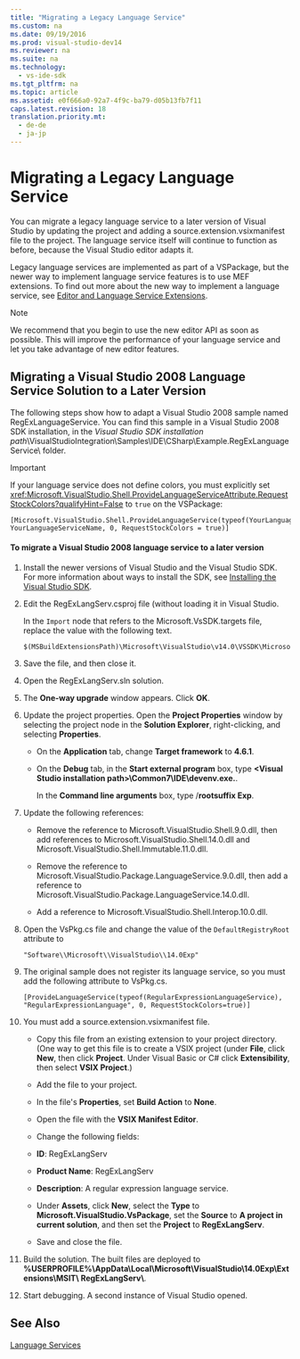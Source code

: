 ```yaml
---
title: "Migrating a Legacy Language Service"
ms.custom: na
ms.date: 09/19/2016
ms.prod: visual-studio-dev14
ms.reviewer: na
ms.suite: na
ms.technology: 
  - vs-ide-sdk
ms.tgt_pltfrm: na
ms.topic: article
ms.assetid: e0f666a0-92a7-4f9c-ba79-d05b13fb7f11
caps.latest.revision: 18
translation.priority.mt: 
  - de-de
  - ja-jp
---
```

# Migrating a Legacy Language Service
You can migrate a legacy language service to a later version of Visual Studio by updating the project and adding a source.extension.vsixmanifest file to the project. The language service itself will continue to function as before, because the Visual Studio editor adapts it.  
  
 Legacy language services are implemented as part of a VSPackage, but the newer way to implement language service features is to use MEF extensions. To find out more about the new way to implement a language service, see [Editor and Language Service Extensions](../vs140/Editor-and-Language-Service-Extensions.md).  
  
> [!NOTE]
>  We recommend that you begin to use the new editor API as soon as possible. This will improve the performance of your language service and let you take advantage of new editor features.  
  
## Migrating a Visual Studio 2008 Language Service Solution to a Later Version  
 The following steps show how to adapt a Visual Studio 2008 sample named RegExLanguageService. You can find this sample in a Visual Studio 2008 SDK installation, in the *Visual Studio SDK installation path*\VisualStudioIntegration\Samples\IDE\CSharp\Example.RegExLanguageService\ folder.  
  
> [!IMPORTANT]
>  If your language service does not define colors, you must explicitly set <xref:Microsoft.VisualStudio.Shell.ProvideLanguageServiceAttribute.RequestStockColors?qualifyHint=False> to `true` on the VSPackage:  
  
```  
[Microsoft.VisualStudio.Shell.ProvideLanguageService(typeof(YourLanguageService), YourLanguageServiceName, 0, RequestStockColors = true)]  
```  
  
#### To migrate a Visual Studio 2008 language service to a later version  
  
1.  Install the newer versions of Visual Studio and the Visual Studio SDK. For more information about ways to install the SDK, see [Installing the Visual Studio SDK](../vs140/Installing-the-Visual-Studio-SDK.md).  
  
2.  Edit the RegExLangServ.csproj file (without loading it in Visual Studio.  
  
     In the `Import` node that refers to the Microsoft.VsSDK.targets file, replace the value with the following text.  
  
    ```  
    $(MSBuildExtensionsPath)\Microsoft\VisualStudio\v14.0\VSSDK\Microsoft.VsSDK.targets  
    ```  
  
3.  Save the file, and then close it.  
  
4.  Open the RegExLangServ.sln solution.  
  
5.  The **One-way upgrade** window appears. Click **OK**.  
  
6.  Update the project properties. Open the **Project Properties** window by selecting the project node in the **Solution Explorer**, right-clicking, and selecting **Properties**.  
  
    -   On the **Application** tab, change **Target framework** to **4.6.1**.  
  
    -   On the **Debug** tab, in the **Start external program** box, type **<Visual Studio installation path\>\Common7\IDE\devenv.exe.**.  
  
         In the **Command line arguments** box, type /**rootsuffix Exp**.  
  
7.  Update the following references:  
  
    -   Remove the reference to Microsoft.VisualStudio.Shell.9.0.dll, then add references to Microsoft.VisualStudio.Shell.14.0.dll and Microsoft.VisualStudio.Shell.Immutable.11.0.dll.  
  
    -   Remove the reference to Microsoft.VisualStudio.Package.LanguageService.9.0.dll, then add a reference to Microsoft.VisualStudio.Package.LanguageService.14.0.dll.  
  
    -   Add a reference to Microsoft.VisualStudio.Shell.Interop.10.0.dll.  
  
8.  Open the VsPkg.cs file and change the value of the `DefaultRegistryRoot` attribute to  
  
    ```  
    "Software\\Microsoft\\VisualStudio\\14.0Exp"  
    ```  
  
9. The original sample does not register its language service, so you must add the following attribute to VsPkg.cs.  
  
    ```  
    [ProvideLanguageService(typeof(RegularExpressionLanguageService), "RegularExpressionLanguage", 0, RequestStockColors=true)]  
    ```  
  
10. You must add a source.extension.vsixmanifest file.  
  
    -   Copy this file from an existing extension to your project directory. (One way to get this file is to create a VSIX project (under **File**, click **New**, then click **Project**. Under Visual Basic or C# click **Extensibility**, then select **VSIX Project**.)  
  
    -   Add the file to your project.  
  
    -   In the file's **Properties**, set **Build Action** to **None**.  
  
    -   Open the file with the **VSIX Manifest Editor**.  
  
    -   Change the following fields:  
  
    -   **ID**: RegExLangServ  
  
    -   **Product Name**: RegExLangServ  
  
    -   **Description**: A regular expression language service.  
  
    -   Under **Assets**, click **New**, select the **Type** to **Microsoft.VisualStudio.VsPackage**, set the **Source** to **A project in current solution**, and then set the **Project** to **RegExLangServ**.  
  
    -   Save and close the file.  
  
11. Build the solution. The built files are deployed to **%USERPROFILE%\AppData\Local\Microsoft\VisualStudio\14.0Exp\Extensions\MSIT\ RegExLangServ\\**.  
  
12. Start debugging. A second instance of Visual Studio opened.  
  
## See Also  
 [Language Services](../vs140/Legacy-Language-Service-Extensibility.md)